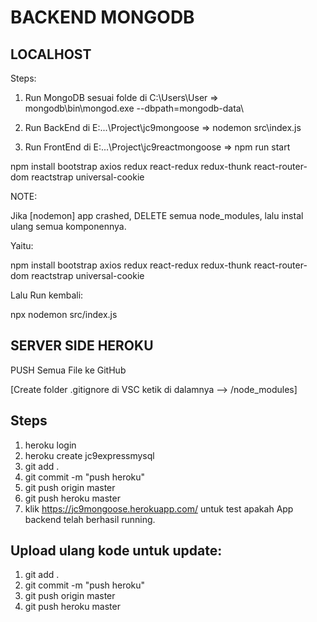 # BACKEND MONGODB

## LOCALHOST

Steps:

1. Run MongoDB sesuai folde di C:\Users\User  => mongodb\bin\mongod.exe --dbpath=mongodb-data\

2. Run BackEnd di E:\...\Project\jc9mongoose => nodemon src\index.js

3. Run FrontEnd di E:\...\Project\jc9reactmongoose => npm run start

npm install bootstrap axios redux react-redux redux-thunk react-router-dom reactstrap universal-cookie

NOTE:

Jika [nodemon] app crashed, DELETE semua node_modules, lalu instal ulang semua komponennya.

Yaitu:

npm install bootstrap axios redux react-redux redux-thunk react-router-dom reactstrap universal-cookie

Lalu Run kembali:

npx nodemon src/index.js


## SERVER SIDE HEROKU

PUSH Semua File ke GitHub

[Create folder .gitignore di VSC ketik di dalamnya --> /node_modules]

## Steps
1. heroku login
2. heroku create jc9expressmysql
3. git add .
4. git commit -m "push heroku"
5. git push origin master
6. git push heroku master
7. klik https://jc9mongoose.herokuapp.com/ untuk test apakah App backend telah berhasil running.

## Upload ulang kode untuk update:
1. git add .
2. git commit -m "push heroku"
3. git push origin master
4. git push heroku master

